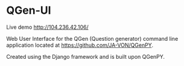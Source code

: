 # QGen-UI

Live demo http://104.236.42.106/

Web User Interface for the QGen (Question generator) command line application located at https://github.com/JA-VON/QGenPY. 

Created using the Django framework and is built upon QGenPY.
